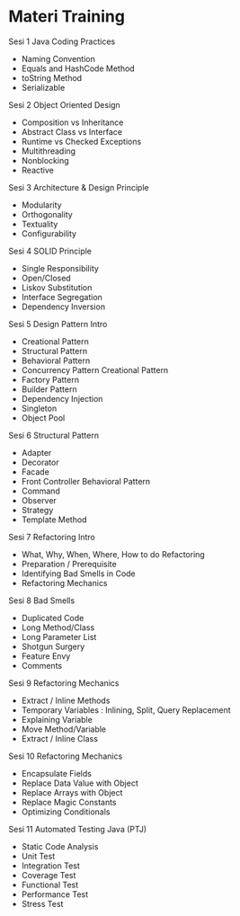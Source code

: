 # Materi Training #

Sesi 1
Java Coding Practices
- Naming Convention
- Equals and HashCode Method 
- toString Method
- Serializable

Sesi 2
Object Oriented Design
- Composition vs Inheritance
- Abstract Class vs Interface
- Runtime vs Checked Exceptions
- Multithreading
- Nonblocking
- Reactive

Sesi 3
Architecture & Design Principle 
- Modularity
- Orthogonality
- Textuality
- Configurability

Sesi 4
SOLID Principle
- Single Responsibility 
- Open/Closed
- Liskov Substitution
- Interface Segregation 
- Dependency Inversion

Sesi 5
Design Pattern Intro
- Creational Pattern
- Structural Pattern
- Behavioral Pattern
- Concurrency Pattern Creational Pattern
- Factory Pattern
- Builder Pattern
- Dependency Injection 
- Singleton
- Object Pool

Sesi 6
Structural Pattern 
- Adapter
- Decorator
- Facade
- Front Controller Behavioral Pattern 
- Command
- Observer
- Strategy
- Template Method

Sesi 7
Refactoring Intro
- What, Why, When, Where, How to do Refactoring 
- Preparation / Prerequisite
- Identifying Bad Smells in Code
- Refactoring Mechanics

Sesi 8
Bad Smells
- Duplicated Code
- Long Method/Class
- Long Parameter List 
- Shotgun Surgery
- Feature Envy
- Comments

Sesi 9
Refactoring Mechanics
- Extract / Inline Methods
- Temporary Variables : Inlining, Split, Query Replacement 
- Explaining Variable
- Move Method/Variable
- Extract / Inline Class

Sesi 10
Refactoring Mechanics
- Encapsulate Fields
- Replace Data Value with Object 
- Replace Arrays with Object
- Replace Magic Constants
- Optimizing Conditionals

Sesi 11 
Automated Testing Java (PTJ) 
- Static Code Analysis
- Unit Test
- Integration Test
- Coverage Test
- Functional Test
- Performance Test 
- Stress Test

